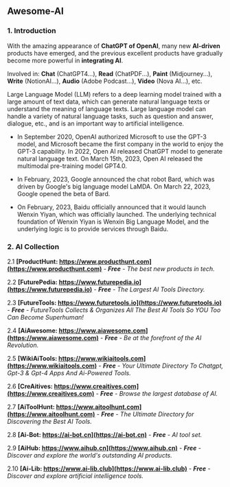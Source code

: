 ## Awesome-AI

### 1. Introduction
With the amazing appearance of **ChatGPT of OpenAI**, many new **AI-driven** products have emerged, and the previous excellent products have gradually become more powerful in **integrating AI**.

Involved in: **Chat** (ChatGPT4...), **Read** (ChatPDF...), **Paint** (Midjourney...), **Write** (NotionAI...), **Audio** (Adobe Podcast...), **Video** (Nova AI...), etc.

Large Language Model (LLM) refers to a deep learning model trained with a large amount of text data, which can generate natural language texts or understand the meaning of language texts. Large language model can handle a variety of natural language tasks, such as question and answer, dialogue, etc., and is an important way to artificial intelligence.

- In September 2020, OpenAI authorized Microsoft to use the GPT-3 model, and Microsoft became the first company in the world to enjoy the GPT-3 capability. In 2022, Open AI released ChatGPT model to generate natural language text. On March 15th, 2023, Open AI released the multimodal pre-training model GPT4.0.

- In February, 2023, Google announced the chat robot Bard, which was driven by Google's big language model LaMDA. On March 22, 2023, Google opened the beta of Bard.

- On February, 2023, Baidu officially announced that it would launch Wenxin Yiyan, which was officially launched. The underlying technical foundation of Wenxin Yiyan is Wenxin Big Language Model, and the underlying logic is to provide services through Baidu.

### 2. AI Collection
2.1 **[ProductHunt: https://www.producthunt.com](https://www.producthunt.com)** - **_Free_** - _The best new products in tech._

2.2 **[FuturePedia: https://www.futurepedia.io](https://www.futurepedia.io)** - **_Free_** - _The Largest AI Tools Directory._

2.3 **[FutureTools: https://www.futuretools.io](https://www.futuretools.io)** - **_Free_** - _FutureTools Collects & Organizes All The Best AI Tools So YOU Too Can Become Superhuman!_

2.4 **[AiAwesome: https://www.aiawesome.com](https://www.aiawesome.com)** - **_Free_** - _Be at the forefront of the AI Revolution._

2.5 **[WikiAiTools: https://www.wikiaitools.com](https://www.wikiaitools.com)** - **_Free_** - _Your Ultimate Directory To Chatgpt, Gpt-3 & Gpt-4 Apps And Ai-Powered Tools._

2.6 **[CreAitives: https://www.creaitives.com](https://www.creaitives.com)** - **_Free_** - _Browse the largest database of AI._

2.7 **[AiToolHunt: https://www.aitoolhunt.com](https://www.aitoolhunt.com)** - **_Free_** - _The Ultimate Directory for Discovering the Best AI Tools._

2.8 **[Ai-Bot: https://ai-bot.cn](https://ai-bot.cn)** - **_Free_** - _AI tool set._

2.9 **[AiHub: https://www.aihub.cn](https://www.aihub.cn)** - **_Free_** - _Discover and explore the world's outstanding AI products._

2.10 **[Ai-Lib: https://www.ai-lib.club](https://www.ai-lib.club)** - **_Free_** - _Discover and explore artificial intelligence tools._
